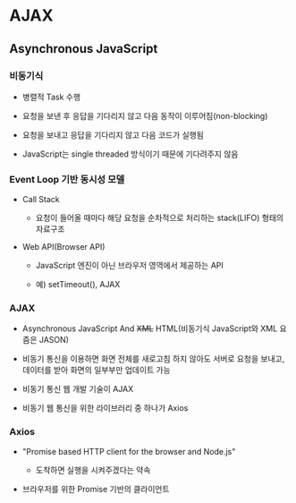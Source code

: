 # AJAX

## Asynchronous JavaScript

### 비동기식

- 병렬적 Task 수행

- 요청을 보낸 후 응답을 기다리지 않고 다음 동작이 이루어짐(non-blocking)

- 요청을 보내고 응답을 기다리지 않고 다음 코드가 실행됨

- JavaScript는 single threaded 방식이기 때문에 기다려주지 않음

### Event Loop 기반 동시성 모델

- Call Stack
  
  - 요청이 들어올 때마다 해당 요청을 순차적으로 처리하는 stack(LIFO) 형태의 자료구조

- Web API(Browser API)
  
  - JavaScript 엔진이 아닌 브라우저 영역에서 제공하는 API
  
  - 예) setTimeout(), AJAX

### AJAX

- Asynchronous JavaScript And ~~XML~~ HTML(비동기식 JavaScript와 XML 요즘은 JASON)

- 비동기 통신을 이용하면 화면 전체를 새로고침 하지 않아도 서버로 요청을 보내고, 데이터를 받아 화면의 일부부만 업데이트 가능

- 비동기 통신 웹 개발 기술이 AJAX

- 비동기 웹 통신을 위한 라이브러리 중 하나가 Axios



### Axios

- "Promise based HTTP client for the browser and Node.js"
  
  - 도착하면 실행을 시켜주겠다는 약속

- 브라우저를 위한 Promise 기반의 클라이언트
